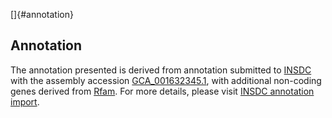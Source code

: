 []{#annotation}

Annotation
----------

The annotation presented is derived from annotation submitted to
[INSDC](http://www.insdc.org) with the assembly accession
[GCA\_001632345.1](http://www.ebi.ac.uk/ena/data/view/GCA_001632345.1),
with additional non-coding genes derived from
[Rfam](http://rfam.xfam.org/). For more details, please visit [INSDC
annotation
import](http://ensemblgenomes.org/info/data/insdc_annotation).
